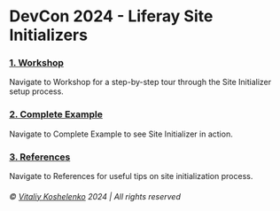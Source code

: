 # DevCon 2024 - Liferay Site Initializers

### [1. Workshop](documentation/workshop/README.md)

Navigate to Workshop for a step-by-step tour through the Site Initializer setup process.

### [2. Complete Example](documentation/complete-example/README.md)

Navigate to Complete Example to see Site Initializer in action.

### [3. References](documentation/reference/README.md)

Navigate to References for useful tips on site initialization process.

###### © [Vitaliy Koshelenko](https://www.linkedin.com/in/vitaliy-koshelenko) 2024 | All rights reserved